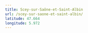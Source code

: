 ```yaml
---
title: Scey-sur-Saône-et-Saint-Albin
url: /scey-sur-saone-et-saint-albin/
latitude: 47.664
longitude: 5.972
---
```

